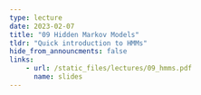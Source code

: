 ```yaml
---
type: lecture
date: 2023-02-07
title: "09 Hidden Markov Models"
tldr: "Quick introduction to HMMs"
hide_from_announcments: false
links: 
    - url: /static_files/lectures/09_hmms.pdf
      name: slides
---
```

